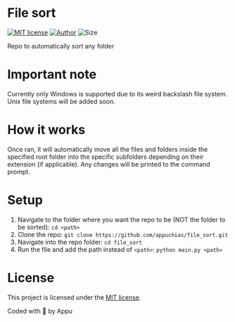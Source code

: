# File sort
[![MIT license](https://img.shields.io/github/license/appuchias/file_sort?style=flat-square)](https://github.com/appuchias/file_sort/blob/master/LICENSE) 
[![Author](https://img.shields.io/badge/Project%20by-Appu-9cf?style=flat-square)](https://github.com/appuchias) 
![Size](https://img.shields.io/github/repo-size/appuchias/file_sort?color=orange&style=flat-square)

Repo to automatically sort any folder

# Important note
Currently only Windows is supported due to its weird backslash file system. Unix file systems will be added soon.

# How it works
Once ran, it will automatically move all the files and folders inside the specified root folder into the specific subfolders depending on their extension (if applicable).
Any changes will be printed to the command prompt.

# Setup
1. Navigate to the folder where you want the repo to be (NOT the folder to be sorted): `cd <path>`
2. Clone the repo: `git clone https://github.com/appuchias/file_sort.git`
3. Navigate into the repo folder: `cd file_sort`
4. Run the file and add the path instead of `<path>`: `python main.py <path>`

# License
This project is licensed under the [MIT license](https://github.com/appuchias/file_sort/blob/master/LICENSE).

Coded with 🖤 by Appu